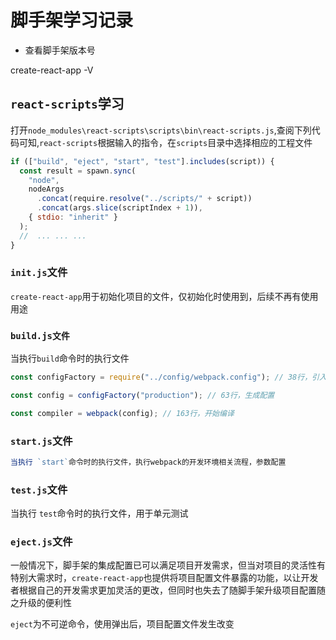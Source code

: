 # 脚手架学习记录

- 查看脚手架版本号

create-react-app -V

## `react-scripts`学习

打开`node_modules\react-scripts\scripts\bin\react-scripts.js`,查阅下列代码可知,`react-scripts`根据输入的指令，在`scripts`目录中选择相应的工程文件

```js
if (["build", "eject", "start", "test"].includes(script)) {
  const result = spawn.sync(
    "node",
    nodeArgs
      .concat(require.resolve("../scripts/" + script))
      .concat(args.slice(scriptIndex + 1)),
    { stdio: "inherit" }
  );
  //  ... ... ...
}
```

### `init.js`文件

`create-react-app`用于初始化项目的文件，仅初始化时使用到，后续不再有使用用途

### `build.js文件`

当执行`build`命令时的执行文件

```js
const configFactory = require("../config/webpack.config"); // 38行，引入webpack基础配置函数

const config = configFactory("production"); // 63行，生成配置

const compiler = webpack(config); // 163行，开始编译
```

### `start.js`文件

```js
当执行 `start`命令时的执行文件，执行webpack的开发环境相关流程，参数配置
```

### `test.js`文件

当执行 `test`命令时的执行文件，用于单元测试

### `eject.js`文件

一般情况下，脚手架的集成配置已可以满足项目开发需求，但当对项目的灵活性有特别大需求时，`create-react-app`也提供将项目配置文件暴露的功能，以让开发者根据自己的开发需求更加灵活的更改，但同时也失去了随脚手架升级项目配置随之升级的便利性

`eject`为不可逆命令，使用弹出后，项目配置文件发生改变
